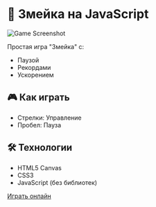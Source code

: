 # 🐍 Змейка на JavaScript

![Game Screenshot](screenshot.png)

Простая игра "Змейка" с:
- Паузой
- Рекордами
- Ускорением

## 🎮 Как играть
- Стрелки: Управление
- Пробел: Пауза

## 🛠 Технологии
- HTML5 Canvas
- CSS3
- JavaScript (без библиотек)

[Играть онлайн](https://Dummmyyy.github.io/snake-game)
